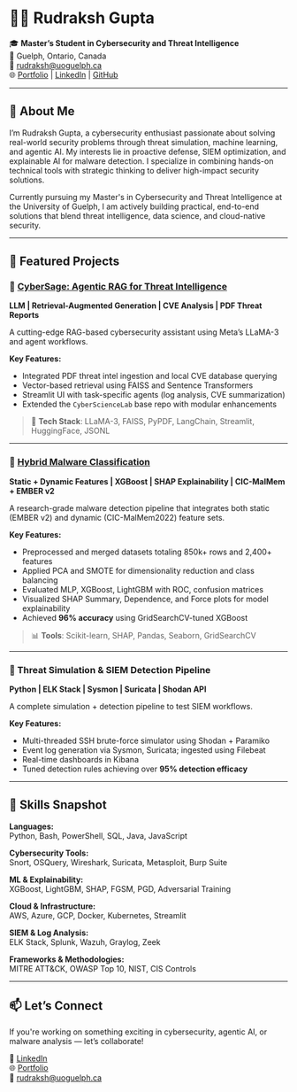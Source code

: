 # 👨‍💻 Rudraksh Gupta

🎓 **Master’s Student in Cybersecurity and Threat Intelligence**  
📍 Guelph, Ontario, Canada  
📧 rudraksh@uoguelph.ca  
🌐 [Portfolio](https://mohakrudrakshh.github.io/portfolio/) | [LinkedIn](https://www.linkedin.com/in/rudrakshguptaa/) | [GitHub](https://github.com/mohakrudrakshh)

---

## 🧠 About Me

I’m Rudraksh Gupta, a cybersecurity enthusiast passionate about solving real-world security problems through threat simulation, machine learning, and agentic AI. My interests lie in proactive defense, SIEM optimization, and explainable AI for malware detection. I specialize in combining hands-on technical tools with strategic thinking to deliver high-impact security solutions.

Currently pursuing my Master's in Cybersecurity and Threat Intelligence at the University of Guelph, I am actively building practical, end-to-end solutions that blend threat intelligence, data science, and cloud-native security.

---

## 🔐 Featured Projects

### 🔹 [CyberSage: Agentic RAG for Threat Intelligence](https://github.com/mohakrudrakshh/Cybersage-RAG-Agent)
**LLM | Retrieval-Augmented Generation | CVE Analysis | PDF Threat Reports**

A cutting-edge RAG-based cybersecurity assistant using Meta’s LLaMA-3 and agent workflows.

**Key Features:**
- Integrated PDF threat intel ingestion and local CVE database querying
- Vector-based retrieval using FAISS and Sentence Transformers
- Streamlit UI with task-specific agents (log analysis, CVE summarization)
- Extended the `CyberScienceLab` base repo with modular enhancements

> 🔧 **Tech Stack**: LLaMA-3, FAISS, PyPDF, LangChain, Streamlit, HuggingFace, JSONL

---

### 🔹 [Hybrid Malware Classification](https://github.com/neelsoni26/hybrid-malware-classification)
**Static + Dynamic Features | XGBoost | SHAP Explainability | CIC-MalMem + EMBER v2**

A research-grade malware detection pipeline that integrates both static (EMBER v2) and dynamic (CIC-MalMem2022) feature sets.

**Key Features:**
- Preprocessed and merged datasets totaling 850k+ rows and 2,400+ features
- Applied PCA and SMOTE for dimensionality reduction and class balancing
- Evaluated MLP, XGBoost, LightGBM with ROC, confusion matrices
- Visualized SHAP Summary, Dependence, and Force plots for model explainability
- Achieved **96% accuracy** using GridSearchCV-tuned XGBoost

> 📊 **Tools**: Scikit-learn, SHAP, Pandas, Seaborn, GridSearchCV

---

### 🔹 Threat Simulation & SIEM Detection Pipeline
**Python | ELK Stack | Sysmon | Suricata | Shodan API**

A complete simulation + detection pipeline to test SIEM workflows.

**Key Features:**
- Multi-threaded SSH brute-force simulator using Shodan + Paramiko
- Event log generation via Sysmon, Suricata; ingested using Filebeat
- Real-time dashboards in Kibana
- Tuned detection rules achieving over **95% detection efficacy**

---

## 🧰 Skills Snapshot

**Languages:**  
Python, Bash, PowerShell, SQL, Java, JavaScript

**Cybersecurity Tools:**  
Snort, OSQuery, Wireshark, Suricata, Metasploit, Burp Suite

**ML & Explainability:**  
XGBoost, LightGBM, SHAP, FGSM, PGD, Adversarial Training

**Cloud & Infrastructure:**  
AWS, Azure, GCP, Docker, Kubernetes, Streamlit

**SIEM & Log Analysis:**  
ELK Stack, Splunk, Wazuh, Graylog, Zeek

**Frameworks & Methodologies:**  
MITRE ATT&CK, OWASP Top 10, NIST, CIS Controls

---

## 📫 Let’s Connect

If you're working on something exciting in cybersecurity, agentic AI, or malware analysis — let’s collaborate!

💬 [LinkedIn](https://www.linkedin.com/in/rudrakshguptaa/)  
🌐 [Portfolio](https://mohakrudrakshh.github.io/portfolio/)  
📧 rudraksh@uoguelph.ca
